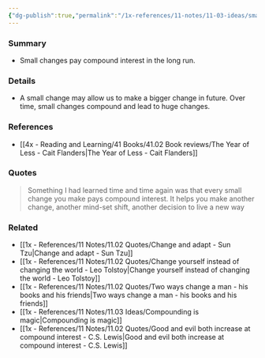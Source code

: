 ```yaml
---
{"dg-publish":true,"permalink":"/1x-references/11-notes/11-03-ideas/small-changes-pay-compound-interest-in-the-long-run/","title":"Small changes pay compound interest in the long run","created":"2024-08-09T12:57:16.937+03:00","updated":"2024-08-09T22:57:25.001+03:00"}
---
```



### Summary
- Small changes pay compound interest in the long run. 

### Details
- A small change may allow us to make a bigger change in future. Over time, small changes compound and lead to huge changes.

### References
- [[4x - Reading and Learning/41 Books/41.02 Book reviews/The Year of Less - Cait Flanders\|The Year of Less - Cait Flanders]]

### Quotes
> Something I had learned time and time again was that every small change you make pays compound interest. It helps you make another change, another mind-set shift, another decision to live a new way


### Related
- [[1x - References/11 Notes/11.02 Quotes/Change and adapt - Sun Tzu\|Change and adapt - Sun Tzu]]
- [[1x - References/11 Notes/11.02 Quotes/Change yourself instead of changing the world - Leo Tolstoy\|Change yourself instead of changing the world - Leo Tolstoy]]
- [[1x - References/11 Notes/11.02 Quotes/Two ways change a man - his books and his friends\|Two ways change a man - his books and his friends]]
- [[1x - References/11 Notes/11.03 Ideas/Compounding is magic\|Compounding is magic]]
- [[1x - References/11 Notes/11.02 Quotes/Good and evil both increase at compound interest - C.S. Lewis\|Good and evil both increase at compound interest - C.S. Lewis]]